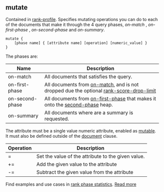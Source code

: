 ## mutate

Contained in [rank-profile](https://docs.vespa.ai/en/reference/schema-reference.html#rank-profile). Specifies mutating operations you can do to each of the documents that make it through the 4 query phases, *on-match* , *on-first-phase* , *on-second-phase* and *on-summary*.

```
mutate {
    [phase name] { [attribute name] [operation] [numeric_value] }
}
```

The phases are:

|      Name       |                                                                                                                  Description                                                                                                                  |
|-----------------|-----------------------------------------------------------------------------------------------------------------------------------------------------------------------------------------------------------------------------------------------|
| on-match        | All documents that satisfies the query.                                                                                                                                                                                                       |
| on-first-phase  | All documents from [on-match](https://docs.vespa.ai/en/reference/schema-reference.html#on-match), and is not dropped due the optional [rank-score-drop-limit](https://docs.vespa.ai/en/reference/schema-reference.html#rank-score-drop-limit) |
| on-second-phase | All documents from [on-first-phase](https://docs.vespa.ai/en/reference/schema-reference.html#on-first-phase) that makes it onto the [second-phase](https://docs.vespa.ai/en/reference/schema-reference.html#secondphase-rank) heap.           |
| on-summary      | All documents where are a summary is requested.                                                                                                                                                                                               |

The attribute must be a single value numeric attribute, enabled as [mutable](https://docs.vespa.ai/en/reference/schema-reference.html#mutable). It must also be defined outside of the [document](https://docs.vespa.ai/en/reference/schema-reference.html#document) clause.

| Operation |                    Description                     |
|-----------|----------------------------------------------------|
| =         | Set the value of the attribute to the given value. |
| +=        | Add the given value to the attribute               |
| -=        | Subtract the given value from the attribute        |

Find examples and use cases in [rank phase statistics](https://docs.vespa.ai/en/phased-ranking.html#rank-phase-statistics).
[Read more](https://docs.vespa.ai/en/reference/schema-reference.html#mutate)
